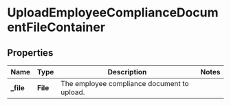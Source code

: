 

# UploadEmployeeComplianceDocumentFileContainer


## Properties

| Name | Type | Description | Notes |
|------------ | ------------- | ------------- | -------------|
|**_file** | **File** | The employee compliance document to upload. |  |



